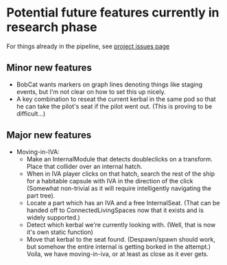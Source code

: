 # Potential future features currently in research phase

For things already in the pipeline, see [project issues page](https://github.com/Mihara/RasterPropMonitor/issues)

## Minor new features

* BobCat wants markers on graph lines denoting things like staging events, but I'm not clear on how to set this up nicely.
* A key combination to reseat the current kerbal in the same pod so that he can take the pilot's seat if the pilot went out. (This is proving to be difficult...)

## Major new features

* Moving-in-IVA:
    * Make an InternalModule that detects doubleclicks on a transform. Place that collider over an internal hatch.
    * When in IVA player clicks on that hatch, search the rest of the ship for a habitable capsule with IVA in the direction of the click (Somewhat non-trivial as it will require intelligently navigating the part tree).
    * Locate a part which has an IVA and a free InternalSeat. (That can be handed off to ConnectedLivingSpaces now that it exists and is widely supported.)
    * Detect which kerbal we're currently looking with. (Well, that is now it's own static function)
    * Move that kerbal to the seat found. (Despawn/spawn should work, but somehow the entire internal is getting borked in the attempt.)
      Voila, we have moving-in-iva, or at least as close as it ever gets.
